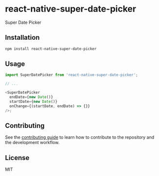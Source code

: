 # react-native-super-date-picker

Super Date Picker

## Installation

```sh
npm install react-native-super-date-picker
```

## Usage

```js
import SuperDatePicker from 'react-native-super-date-picker';

// ...

<SuperDatePicker
  endDate={new Date()}
  startDate={new Date()}
  onChange={(startDate, endDate) => {}}
/>;
```

## Contributing

See the [contributing guide](CONTRIBUTING.md) to learn how to contribute to the repository and the development workflow.

## License

MIT
